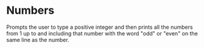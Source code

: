 # Numbers
Prompts the user to type a positive integer and then prints all the numbers from 1 up to and including that number with the word "odd" or "even" on the same line as the number.
